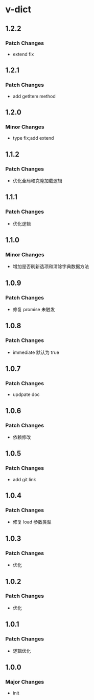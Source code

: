 # v-dict

## 1.2.2

### Patch Changes

- extend fix

## 1.2.1

### Patch Changes

- add getItem method

## 1.2.0

### Minor Changes

- type fix;add extend

## 1.1.2

### Patch Changes

- 优化全局和克隆加载逻辑

## 1.1.1

### Patch Changes

- 优化逻辑

## 1.1.0

### Minor Changes

- 增加是否刷新选项和清除字典数据方法

## 1.0.9

### Patch Changes

- 修复 promise 未触发

## 1.0.8

### Patch Changes

- immediate 默认为 true

## 1.0.7

### Patch Changes

- updpate doc

## 1.0.6

### Patch Changes

- 依赖修改

## 1.0.5

### Patch Changes

- add git link

## 1.0.4

### Patch Changes

- 修复 load 参数类型

## 1.0.3

### Patch Changes

- 优化

## 1.0.2

### Patch Changes

- 优化

## 1.0.1

### Patch Changes

- 逻辑优化

## 1.0.0

### Major Changes

- init
